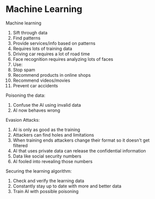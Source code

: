 # Machine Learning

Machine learning
1. Sift through data
 1. Find patterns
 1. Provide services/info based on patterns
1. Requires lots of training data
 1. Driving car requires a lot of road time
 1. Face recognition requires analyzing lots of faces
1. Use:
 1. Stop spam
 1. Recommend products in online shops
 1. Recommend videos/movies
 1. Prevent car accidents

Poisoning the data:
1. Confuse the AI using invalid data
 1. AI now behaves wrong

Evasion Attacks:
1. AI is only as good as the training
1. Attackers can find holes and limitations
1. When training ends attackers change their format so it doesn't get filtered
1. AI that uses private data can release the confidential information
 1. Data like social security numbers
 1. AI fooled into revealing those numbers

Securing the learning algorithm:
1. Check and verify the learning data
1. Constantly stay up to date with more and better data
1. Train AI with possible poisoning
